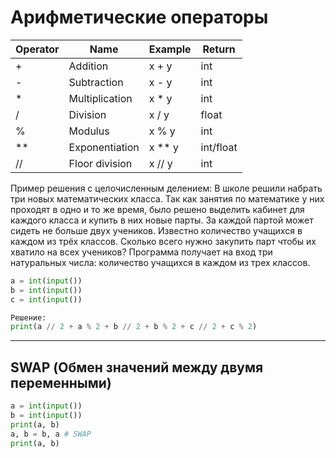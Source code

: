# Арифметические операторы

| Operator | Name           | Example |Return|
| -------- | -------------- | ------- | ---- |
| +        | Addition       | x + y   | int  |
| -        | Subtraction    | x - y   | int  |
| *        | Multiplication | x * y   | int  |
| /        | Division       | x / y   | float|
| %        | Modulus        | x % y   | int  |
| **       | Exponentiation | x ** y  | int/float |
| //       | Floor division | x // y  | int |

Пример решения с целочисленным делением:
В школе решили набрать три новых математических класса. Так как занятия по математике у них проходят в одно и то же время, было решено выделить кабинет для каждого класса и купить в них новые парты. За каждой партой может сидеть не больше двух учеников. Известно количество учащихся в каждом из трёх классов. Сколько всего нужно закупить парт чтобы их хватило на всех учеников? Программа получает на вход три натуральных числа: количество учащихся в каждом из трех классов.

~~~python
a = int(input())
b = int(input())
c = int(input())

Решение:
print(a // 2 + a % 2 + b // 2 + b % 2 + c // 2 + c % 2)
~~~
***
## SWAP (Обмен значений между двумя переменными)

~~~python
a = int(input())
b = int(input())
print(a, b)
a, b = b, a # SWAP
print(a, b)
~~~
